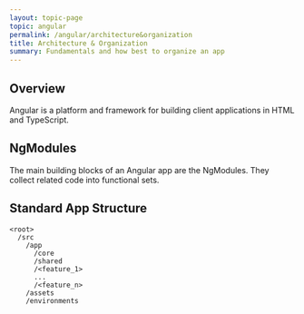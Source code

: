 ```yaml
---
layout: topic-page
topic: angular
permalink: /angular/architecture&organization
title: Architecture & Organization
summary: Fundamentals and how best to organize an app
---
```


## Overview
Angular is a platform and framework for building client applications in HTML and TypeScript.

## NgModules
The main building blocks of an Angular app are the NgModules. They collect related code into functional sets.

## Standard App Structure
```
<root>
  /src
    /app
      /core
      /shared
      /<feature_1>
      ...
      /<feature_n>
    /assets
    /environments    
```
